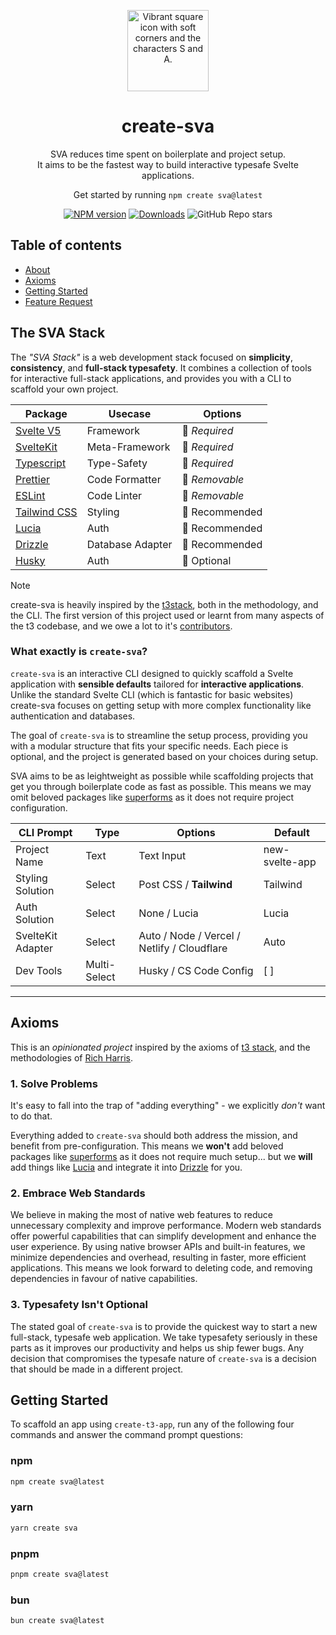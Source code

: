 <p align="center">
 <img src="https://github.com/OllieJT/create-sva/blob/main/web/static/appicon.png?raw=true" width="130" alt="Vibrant square icon with soft corners and the characters S and A.">
</p>

<h1 align="center">
  create-sva
</h1>

<p align="center">
  SVA reduces time spent on boilerplate and project setup.<br />
  It aims to be the fastest way to build interactive typesafe Svelte applications.
</p>

<p align="center">Get started by running <code>npm create sva@latest</code></p>

<div align="center">

[![NPM version][npm-image]][npm-url] [![Downloads][downloads-image]][npm-url] ![GitHub Repo stars][github-image]

</div>

## Table of contents

- <a href="#about">About</a>
- <a href="#axioms">Axioms</a>
- <a href="#getting-started">Getting Started</a>
- <a href="https://sva.canny.io/feature-requests" target="_blank">Feature Request</a>

<h2 id="about">The SVA Stack</h2>

The _"SVA Stack"_ is a web development stack focused on **simplicity**, **consistency**, and **full-stack typesafety**. It combines a collection of tools for interactive full-stack applications, and provides you with a CLI to scaffold your own project.

| Package                                       | Usecase          | Options        |
| --------------------------------------------- | ---------------- | -------------- |
| [Svelte V5](https://svelte.dev/)              | Framework        | 🚫 _Required_  |
| [SvelteKit](https://kit.svelte.dev/)          | Meta-Framework   | 🚫 _Required_  |
| [Typescript](https://www.typescriptlang.org/) | Type-Safety      | 🚫 _Required_  |
| [Prettier](https://prettier.io/)              | Code Formatter   | 🚧 _Removable_ |
| [ESLint](https://eslint.org/)                 | Code Linter      | 🚧 _Removable_ |
| [Tailwind CSS](https://tailwindcss.com)       | Styling          | 💠 Recommended |
| [Lucia](https://lucia-auth.com/)              | Auth             | 💠 Recommended |
| [Drizzle](https://orm.drizzle.team/)          | Database Adapter | 💠 Recommended |
| [Husky](https://typicode.github.io/husky/)    | Auth             | 💠 Optional    |

> [!NOTE]
> create-sva is heavily inspired by the [t3stack](https://github.com/t3-oss/create-t3-app/), both in the methodology, and the CLI. The first version of this project used or learnt from many aspects of the t3 codebase, and we owe a lot to it's [contributors](https://github.com/t3-oss/create-t3-app/graphs/contributors).

### What exactly is `create-sva`?

`create-sva` is an interactive CLI designed to quickly scaffold a Svelte application with **sensible defaults** tailored for **interactive applications**. Unlike the standard Svelte CLI (which is fantastic for basic websites) create-sva focuses on getting setup with more complex functionality like authentication and databases.

The goal of `create-sva` is to streamline the setup process, providing you with a modular structure that fits your specific needs. Each piece is optional, and the project is generated based on your choices during setup.

SVA aims to be as leightweight as possible while scaffolding projects that get you through boilerplate code as fast as possible. This means we may omit beloved packages like [superforms](https://superforms.rocks/) as it does not require project configuration.

| CLI Prompt        | Type         | Options                                     | Default        |
| ----------------- | ------------ | ------------------------------------------- | -------------- |
| Project Name      | Text         | Text Input                                  | new-svelte-app |
| Styling Solution  | Select       | Post CSS / **Tailwind**                     | Tailwind       |
| Auth Solution     | Select       | None / Lucia                                | Lucia          |
| SvelteKit Adapter | Select       | Auto / Node / Vercel / Netlify / Cloudflare | Auto           |
| Dev Tools         | Multi-Select | Husky / CS Code Config                      | [ ]            |

---

<h2 id="axioms">Axioms</h2>

This is an _opinionated project_ inspired by the axioms of [t3 stack](https://github.com/t3-oss/create-t3-app/), and the methodologies of [Rich Harris](https://github.com/Rich-Harris).

### 1. Solve Problems

It's easy to fall into the trap of "adding everything" - we explicitly _don't_ want to do that.

Everything added to `create-sva` should both address the mission, and benefit from pre-configuration. This means we **won't** add beloved packages like [superforms](https://superforms.rocks/) as it does not require much setup... but we **will** add things like [Lucia](https://lucia-auth.com/) and integrate it into [Drizzle](https://orm.drizzle.team/) for you.

### 2. Embrace Web Standards

We believe in making the most of native web features to reduce unnecessary complexity and improve performance. Modern web standards offer powerful capabilities that can simplify development and enhance the user experience. By using native browser APIs and built-in features, we minimize dependencies and overhead, resulting in faster, more efficient applications. This means we look forward to deleting code, and removing dependencies in favour of native capabilities.

### 3. Typesafety Isn't Optional

The stated goal of `create-sva` is to provide the quickest way to start a new full-stack, typesafe web application. We take typesafety seriously in these parts as it improves our productivity and helps us ship fewer bugs. Any decision that compromises the typesafe nature of `create-sva` is a decision that should be made in a different project.

<h2 id="getting-started">Getting Started</h2>

To scaffold an app using `create-t3-app`, run any of the following four commands and answer the command prompt questions:

### npm

```bash
npm create sva@latest
```

### yarn

```bash
yarn create sva
```

### pnpm

```bash
pnpm create sva@latest
```

### bun

```bash
bun create sva@latest
```

[downloads-image]: https://img.shields.io/npm/dm/create-sva?color=364fc7&logoColor=364fc7
[npm-url]: https://www.npmjs.com/package/create-sva
[npm-image]: https://img.shields.io/npm/v/create-sva?color=0b7285&logoColor=0b7285
[contribute-url]: https://github.com/olliejt/create-sva/blob/main/CONTRIBUTING.md
[contribute-image]: https://img.shields.io/badge/PRs-welcome-blue.svg
[github-image]: https://img.shields.io/github/stars/olliejt/create-sva
